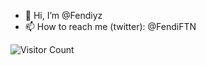 - 👋 Hi, I’m @Fendiyz
- 📫 How to reach me (twitter): @FendiFTN

![Visitor Count](https://profile-counter.glitch.me/{Fendiyz}/count.svg)


